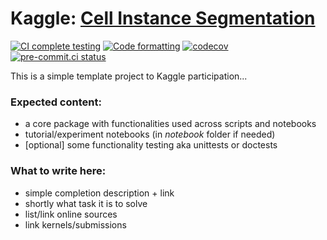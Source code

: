 # Kaggle: [Cell Instance Segmentation](https://www.kaggle.com/c/sartorius-cell-instance-segmentation)

[![CI complete testing](https://github.com/Borda/kaggle_cell-inst-segm/actions/workflows/ci_testing.yml/badge.svg?branch=main&event=push)](https://github.com/Borda/kaggle_cell-inst-segm/actions/workflows/ci_testing.yml)
[![Code formatting](https://github.com/Borda/kaggle_cell-inst-segm/actions/workflows/code-format.yml/badge.svg?branch=main&event=push)](https://github.com/Borda/kaggle_cell-inst-segm/actions/workflows/code-format.yml)
[![codecov](https://codecov.io/gh/Borda/kaggle_cell-inst-segm/branch/main/graph/badge.svg)](https://codecov.io/gh/Borda/kaggle_cell-inst-segm)
[![pre-commit.ci status](https://results.pre-commit.ci/badge/github/Borda/kaggle_cell-inst-segm/main.svg)](https://results.pre-commit.ci/latest/github/Borda/kaggle_cell-inst-segm/main)

This is a simple template project to Kaggle participation...

### Expected content:

- a core package with functionalities used across scripts and notebooks
- tutorial/experiment notebooks (in _notebook_ folder if needed)
- \[optional\] some functionality testing aka unittests or doctests

### What to write here:

- simple completion description + link
- shortly what task it is to solve
- list/link online sources
- link kernels/submissions
